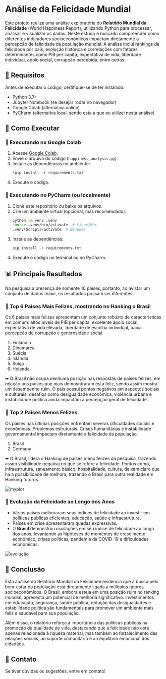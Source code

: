 # Análise da Felicidade Mundial

Este projeto realiza uma análise exploratória do **Relatório Mundial da Felicidade** (World Happiness Report), utilizando Python para processar, analisar e visualizar os dados. Neste estudo é buscado compreender como diferentes indicadores socioeconômicos impactam diretamente a percepção de felicidade da população mundial. A análise inclui rankings de felicidade por país, evolução histórica e correlações com fatores determinantes como PIB per capita, expectativa de vida, liberdade individual, apoio social, corrupção percebida, entre outros.

## 📌 Requisitos

Antes de executar o código, certifique-se de ter instalado:

- Python 3.7+
- Jupyter Notebook (se desejar rodar no navegador)
- Google Colab (alternativa online)
- PyCharm (alternativa local, sendo esta a que eu utilizei nesta análise)

## 🚀 Como Executar

### 🔹 Executando no Google Colab

1. Acesse [Google Colab](https://colab.research.google.com/).
2. Envie o arquivo do código (`happiness_analysis.py`).
3. Instale as dependências no ambiente:
   ```python
   !pip install -r requirements.txt
   ```
4. Execute o código.

### 🔹 Executando no PyCharm (ou localmente)

1. Clone este repositório ou baixe os arquivos.
2. Crie um ambiente virtual (opcional, mas recomendado):
   ```bash
   python -m venv .venv
   source .venv/bin/activate  # Linux/Mac
   .venv\Scripts\activate  # Windows
   ```
3. Instale as dependências:
   ```bash
   pip install -r requirements.txt
   ```
4. Execute o código no terminal ou no PyCharm.

## 📊 Principais Resultados

Na pesquisa a presença de somente 10 países, portanto, ao avistar um conjunto de dados maior, os resultados possam ser diferentes.

### 🔹 **Top 6 Países Mais Felizes, mostrando no Hanking o Brasil**

Os 6 países mais felizes apresentam um conjunto robusto de características em comum: altos níveis de PIB per capita, excelente apoio social, expectativa de vida elevada, liberdade de escolha individual, baixa percepção de corrupção e generosidade social.

1. Finlândia
2. Dinamarca
3. Suécia
4. Islândia
5. Suíça
6. Holanda
   
➡ O Brasil não ocupa nenhuma posição nas respostas de paises felizes, em relação aos paises que mais demosntraram esta feliz, sendo assim mostra um desempenho ruim. O país possui pontos negativos em aspectos sociais e culturais, desafios como desigualdade econômica, violência urbana e instabilidade política ainda impactam a percepção geral de felicidade.

### 🔹 **Top 2 Países Menos Felizes**

Os países nas últimas posições enfrentam severas dificuldades sociais e econômicas. Problemas estruturais. Crises humanitárias e instabilidade governamental impactam diretamente a felicidade da população.

1. Brasil
2. Germany
   
➡ O Brasil, lidera o Hanking de paises meno felizes da pesquisa, trazendo assim visibilidade negativa no que se refere a felicidade. Pontos como, infraestrutura, saneamento básico, hospitalidade, cultura, deixam claro que há a possibilidade de melhora, trazendo o Brasil para outra realidade em Hanking futuros.

![myplot](https://github.com/user-attachments/assets/4d2d52a9-d1c5-4c80-9d56-f7273581a1f0)


### 🔹 **Evolução da Felicidade ao Longo dos Anos**

- Vários países melhoraram seus índices de felicidade ao investir em políticas públicas eficientes, educação, saúde e infraestrutura.
- Países em crise apresentaram quedas expressivas.
- O **Brasil** demonstrou oscilações em seu índice de felicidade ao longo dos anos, levantando as hipóteses de momentos de crescimento econômico, crises políticas, pandemia da COVID-19 e dificuldades econômicas.
  
![evolução ](https://github.com/user-attachments/assets/16a2e593-6990-43c6-83ef-f121e1c0d172)

## 📜 Conclusão

Esta análise do Relatório Mundial da Felicidade evidencia que a busca pelo bem-estar da população está diretamente ligada a múltiplos fatores socioeconômicos. O Brasil, embora esteja em uma posição ruim no ranking mundial, apresenta um potencial de melhoria significativo. Investimentos em educação, segurança, saúde pública, redução das desigualdades e estabilidade política são fundamentais para promover um ambiente mais feliz e saudável para sua população.

Além disso, o relatório reforça a importância das políticas públicas na promoção de qualidade de vida, destacando que a felicidade não está apenas relacionada à riqueza material, mas também ao fortalecimento das relações sociais, ao suporte comunitário e ao equilíbrio emocional dos cidadãos.

## 📧 Contato

Se tiver dúvidas ou sugestões, entre em contato!
